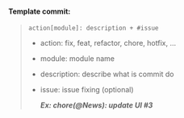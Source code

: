 #### Template commit:

> `action[module]: description + #issue`
>
> -   action: fix, feat, refactor, chore, hotfix, ...
> -   module: module name
> -   description: describe what is commit do
> -   issue: issue fixing (optional)
>
>     **_Ex: chore(@News): update UI #3_**
